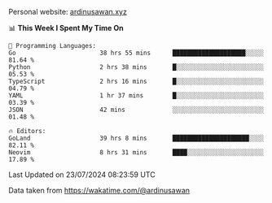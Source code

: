 Personal website: [ardinusawan.xyz](https://ardinusawan.xyz)

<!--START_SECTION:waka-->
📊 **This Week I Spent My Time On** 

```text
💬 Programming Languages: 
Go                       38 hrs 55 mins      ████████████████████░░░░░   81.64 % 
Python                   2 hrs 38 mins       █░░░░░░░░░░░░░░░░░░░░░░░░   05.53 % 
TypeScript               2 hrs 16 mins       █░░░░░░░░░░░░░░░░░░░░░░░░   04.79 % 
YAML                     1 hr 37 mins        █░░░░░░░░░░░░░░░░░░░░░░░░   03.39 % 
JSON                     42 mins             ░░░░░░░░░░░░░░░░░░░░░░░░░   01.48 % 

🔥 Editors: 
GoLand                   39 hrs 8 mins       █████████████████████░░░░   82.11 % 
Neovim                   8 hrs 31 mins       ████░░░░░░░░░░░░░░░░░░░░░   17.89 % 
```


 Last Updated on 23/07/2024 08:23:59 UTC
<!--END_SECTION:waka-->
Data taken from https://wakatime.com/@ardinusawan
